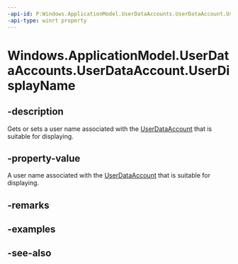 ```yaml
---
-api-id: P:Windows.ApplicationModel.UserDataAccounts.UserDataAccount.UserDisplayName
-api-type: winrt property
---
```


<!-- Property syntax
public string UserDisplayName { get;  set; }
-->

# Windows.ApplicationModel.UserDataAccounts.UserDataAccount.UserDisplayName

## -description
Gets or sets a user name associated with the [UserDataAccount](userdataaccount.md) that is suitable for displaying.

## -property-value
A user name associated with the [UserDataAccount](userdataaccount.md) that is suitable for displaying.

## -remarks

## -examples

## -see-also

